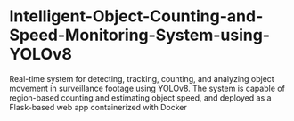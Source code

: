 # Intelligent-Object-Counting-and-Speed-Monitoring-System-using-YOLOv8
Real-time system for detecting, tracking, counting, and analyzing object movement in surveillance footage using YOLOv8. The system is capable of region-based counting and estimating object speed, and deployed as a Flask-based web app containerized with Docker

